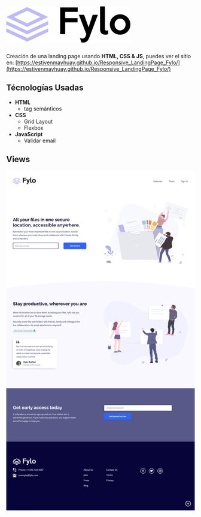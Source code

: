 # ![logo fylo](./images/logo.svg)

Creación de una landing page usando **HTML, CSS & JS**, puedes ver el sitio en: [https://estivenmayhuay.github.io/Responsive_LandingPage_Fylo/](https://estivenmayhuay.github.io/Responsive_LandingPage_Fylo/)

## Técnologías Usadas

* **HTML**
  * tag semánticos
* **CSS**
  * Grid Layout
  * Flexbox
* **JavaScript**
  * Validar email

## Views

![desktop flylo](./images/desktop-fylo.png)
